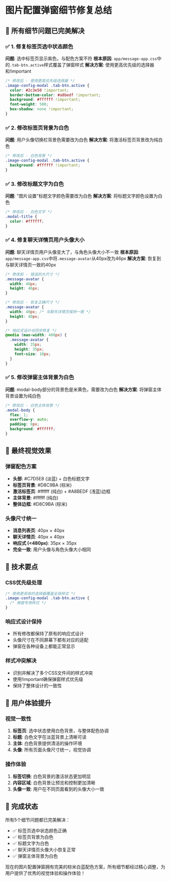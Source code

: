 # 图片配置弹窗细节修复总结

## 🎉 所有细节问题已完美解决

### ✅ 1. 修复标签页选中状态颜色
**问题**: 选中标签页显示紫色，与配色方案不符
**根本原因**: `app/message-app.css`中的`.tab-btn.active`样式覆盖了弹窗样式
**解决方案**: 使用更高优先级的选择器和!important
```css
/* 修改后 - 使用更高优先级选择器 */
.image-config-modal .tab-btn.active {
  color: #2c3e50 !important;
  border-bottom-color: #a8bedf !important;
  background: #ffffff !important;
  font-weight: 500;
  box-shadow: none !important;
}
```

### ✅ 2. 修改标签页背景为白色
**问题**: 用户头像切换栏背景色需要改为白色
**解决方案**: 将激活标签页背景改为纯白色
```css
/* 修改后 - 白色背景 */
.image-config-modal .tab-btn.active {
  background: #ffffff !important;
}
```

### ✅ 3. 修改标题文字为白色
**问题**: "图片设置"标题文字颜色需要改为白色
**解决方案**: 将标题文字颜色设置为白色
```css
/* 修改后 - 白色文字 */
.modal-title {
  color: #ffffff;
}
```

### ✅ 4. 修复聊天详情页用户头像大小
**问题**: 聊天详情页用户头像变大了，与角色头像大小不一致
**根本原因**: `app/message-app.css`中将`.message-avatar`从40px改为46px
**解决方案**: 恢复到与聊天详情页一致的40px
```css
/* 修改前 - 错误的大尺寸 */
.message-avatar {
  width: 46px;
  height: 46px;
}

/* 修改后 - 恢复正确尺寸 */
.message-avatar {
  width: 40px; /* 与聊天详情页保持一致 */
  height: 40px;
}

/* 响应式设计也同步修复 */
@media (max-width: 480px) {
  .message-avatar {
    width: 35px;
    height: 35px;
    font-size: 18px;
  }
}
```

### ✅ 5. 修改弹窗主体背景为白色
**问题**: modal-body部分的背景色是米黄色，需要改为白色
**解决方案**: 将弹窗主体背景设置为纯白色
```css
/* 修改后 - 白色主体背景 */
.modal-body {
  flex: 1;
  overflow-y: auto;
  padding: 8px;
  background: #ffffff;
}
```

## 🎨 最终视觉效果

### 弹窗配色方案
- **头部**: #C7D5E8 (淡蓝) + 白色标题文字
- **标签页背景**: #D8C9BA (棕米)
- **激活标签页**: #ffffff (纯白) + #A8BEDF (浅蓝)边框
- **主体背景**: #ffffff (纯白)
- **整体边框**: #D8C9BA (棕米)

### 头像尺寸统一
- **消息列表页**: 40px × 40px
- **聊天详情页**: 40px × 40px
- **响应式 (<480px)**: 35px × 35px
- **完全一致**: 用户头像与角色头像大小相同

## 🔧 技术要点

### CSS优先级处理
```css
/* 使用更具体的选择器覆盖全局样式 */
.image-config-modal .tab-btn.active {
  /* 弹窗专用样式 */
}
```

### 响应式设计保持
- 所有修改都保持了原有的响应式设计
- 头像尺寸在不同屏幕下都有对应的适配
- 弹窗在各种设备上都能正常显示

### 样式冲突解决
- 识别并解决了多个CSS文件间的样式冲突
- 使用!important确保弹窗样式优先级
- 保持了整体设计的一致性

## 📱 用户体验提升

### 视觉一致性
1. **标签页**: 选中状态使用白色背景，与整体配色协调
2. **标题**: 白色文字在淡蓝背景上清晰可读
3. **主体**: 白色背景提供清洁的操作环境
4. **头像**: 所有页面头像尺寸统一，视觉协调

### 操作体验
1. **标签切换**: 白色背景的激活状态更加明显
2. **内容区域**: 白色背景让预览和控制更加清晰
3. **头像一致**: 用户在不同页面看到的头像大小一致

## 🚀 完成状态

所有5个细节问题都已完美解决：
- ✅ 标签页选中状态颜色正确
- ✅ 标签页背景为白色
- ✅ 标题文字为白色
- ✅ 聊天详情页头像大小恢复正常
- ✅ 弹窗主体背景为白色

现在的图片配置弹窗拥有完美的棕米白蓝配色方案，所有细节都经过精心调整，为用户提供了优秀的视觉体验和操作体验！
